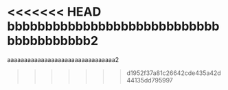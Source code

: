 <<<<<<< HEAD
bbbbbbbbbbbbbbbbbbbbbbbbbbbbbbbbbbbbbbb2
=======
aaaaaaaaaaaaaaaaaaaaaaaaaaaaaaaa2
>>>>>>> d1952f37a81c26642cde435a42d44135dd795997

